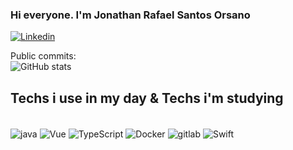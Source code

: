 ### Hi everyone. I'm Jonathan Rafael Santos Orsano

[![Linkedin](https://img.shields.io/badge/LinkedIn-0077B5?style=for-the-badge&logo=linkedin&logoColor=white)](https://www.linkedin.com/in/jonathan-orsano/)

Public commits: <br/>
![GitHub stats](https://github-readme-stats.vercel.app/api?username=orsanor&theme=vue-dark&show_icons=true)

## Techs i use in my day & Techs i'm studying

<div style="display: inline_block"><br/>
  <img align="center" alt="java" src="https://img.shields.io/badge/JavaScript-323330?style=for-the-badge&logo=javascript&logoColor=F7DF1E" />
  <img align="center" alt="Vue" src="https://img.shields.io/badge/Vue.js-35495E?style=for-the-badge&logo=vue.js&logoColor=4FC08D" />
  <img align="center" alt="TypeScript" src="https://img.shields.io/badge/TypeScript-007ACC?style=for-the-badge&logo=typescript&logoColor=white" />
  <img align="center" alt="Docker" src="https://img.shields.io/badge/Docker-2496ED?style=for-the-badge&logo=docker&logoColor=white" />
  <img align="center" alt="gitlab" src="https://img.shields.io/badge/GitLab-330F63?style=for-the-badge&logo=gitlab&logoColor=white" />
  <img align="center" alt="Swift" src="https://img.shields.io/badge/Swift-F05138?style=for-the-badge&logo=gitlab&logoColor=white" />
 
 

</div>

